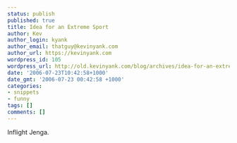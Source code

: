 ```yaml
---
status: publish
published: true
title: Idea for an Extreme Sport
author: Kev
author_login: kyank
author_email: thatguy@kevinyank.com
author_url: https://kevinyank.com
wordpress_id: 105
wordpress_url: http://old.kevinyank.com/blog/archives/idea-for-an-extreme-sport/
date: '2006-07-23T10:42:58+1000'
date_gmt: '2006-07-23 00:42:58 +1000'
categories:
- snippets
- funny
tags: []
comments: []
---
```

<p>Inflight Jenga.</p>

